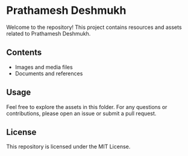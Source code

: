
# Prathamesh Deshmukh

Welcome to the repository! This project contains resources and assets related to Prathamesh Deshmukh.

## Contents

- Images and media files
- Documents and references

## Usage

Feel free to explore the assets in this folder. For any questions or contributions, please open an issue or submit a pull request.

## License

This repository is licensed under the MIT License.
